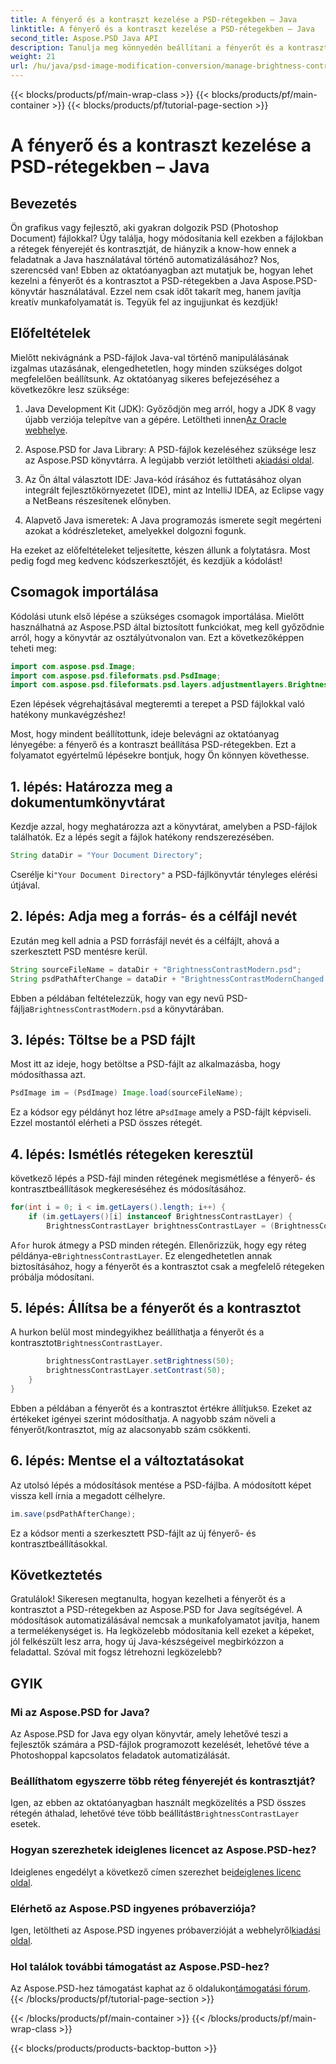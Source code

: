 ```yaml
---
title: A fényerő és a kontraszt kezelése a PSD-rétegekben – Java
linktitle: A fényerő és a kontraszt kezelése a PSD-rétegekben – Java
second_title: Aspose.PSD Java API
description: Tanulja meg könnyedén beállítani a fényerőt és a kontrasztot a PSD-fájlokban az Aspose.PSD for Java segítségével. Ideális fejlesztők és grafikusok számára.
weight: 21
url: /hu/java/psd-image-modification-conversion/manage-brightness-contrast-psd-layers/
---
```


{{< blocks/products/pf/main-wrap-class >}}
{{< blocks/products/pf/main-container >}}
{{< blocks/products/pf/tutorial-page-section >}}

# A fényerő és a kontraszt kezelése a PSD-rétegekben – Java

## Bevezetés

Ön grafikus vagy fejlesztő, aki gyakran dolgozik PSD (Photoshop Document) fájlokkal? Úgy találja, hogy módosítania kell ezekben a fájlokban a rétegek fényerejét és kontrasztját, de hiányzik a know-how ennek a feladatnak a Java használatával történő automatizálásához? Nos, szerencséd van! Ebben az oktatóanyagban azt mutatjuk be, hogyan lehet kezelni a fényerőt és a kontrasztot a PSD-rétegekben a Java Aspose.PSD-könyvtár használatával. Ezzel nem csak időt takarít meg, hanem javítja kreatív munkafolyamatát is. Tegyük fel az ingujjunkat és kezdjük!

## Előfeltételek

Mielőtt nekivágnánk a PSD-fájlok Java-val történő manipulálásának izgalmas utazásának, elengedhetetlen, hogy minden szükséges dolgot megfelelően beállítsunk. Az oktatóanyag sikeres befejezéséhez a következőkre lesz szüksége:

1.  Java Development Kit (JDK): Győződjön meg arról, hogy a JDK 8 vagy újabb verziója telepítve van a gépére. Letöltheti innen[Az Oracle webhelye](https://www.oracle.com/java/technologies/javase-jdk8-downloads.html).

2. Aspose.PSD for Java Library: A PSD-fájlok kezeléséhez szüksége lesz az Aspose.PSD könyvtárra. A legújabb verziót letöltheti a[kiadási oldal](https://releases.aspose.com/psd/java/).

3. Az Ön által választott IDE: Java-kód írásához és futtatásához olyan integrált fejlesztőkörnyezetet (IDE), mint az IntelliJ IDEA, az Eclipse vagy a NetBeans részesítenek előnyben.

4. Alapvető Java ismeretek: A Java programozás ismerete segít megérteni azokat a kódrészleteket, amelyekkel dolgozni fogunk.

Ha ezeket az előfeltételeket teljesítette, készen állunk a folytatásra. Most pedig fogd meg kedvenc kódszerkesztőjét, és kezdjük a kódolást!

## Csomagok importálása

Kódolási utunk első lépése a szükséges csomagok importálása. Mielőtt használhatná az Aspose.PSD által biztosított funkciókat, meg kell győződnie arról, hogy a könyvtár az osztályútvonalon van. Ezt a következőképpen teheti meg:

```java
import com.aspose.psd.Image;
import com.aspose.psd.fileformats.psd.PsdImage;
import com.aspose.psd.fileformats.psd.layers.adjustmentlayers.BrightnessContrastLayer;
```

Ezen lépések végrehajtásával megteremti a terepet a PSD fájlokkal való hatékony munkavégzéshez!

Most, hogy mindent beállítottunk, ideje belevágni az oktatóanyag lényegébe: a fényerő és a kontraszt beállítása PSD-rétegekben. Ezt a folyamatot egyértelmű lépésekre bontjuk, hogy Ön könnyen követhesse.

## 1. lépés: Határozza meg a dokumentumkönyvtárat

Kezdje azzal, hogy meghatározza azt a könyvtárat, amelyben a PSD-fájlok találhatók. Ez a lépés segít a fájlok hatékony rendszerezésében.

```java
String dataDir = "Your Document Directory";
```

 Cserélje ki`"Your Document Directory"` a PSD-fájlkönyvtár tényleges elérési útjával.

## 2. lépés: Adja meg a forrás- és a célfájl nevét

Ezután meg kell adnia a PSD forrásfájl nevét és a célfájlt, ahová a szerkesztett PSD mentésre kerül.

```java
String sourceFileName = dataDir + "BrightnessContrastModern.psd";
String psdPathAfterChange = dataDir + "BrightnessContrastModernChanged.psd";
```

 Ebben a példában feltételezzük, hogy van egy nevű PSD-fájlja`BrightnessContrastModern.psd` a könyvtárában.

## 3. lépés: Töltse be a PSD fájlt

Most itt az ideje, hogy betöltse a PSD-fájlt az alkalmazásba, hogy módosíthassa azt.

```java
PsdImage im = (PsdImage) Image.load(sourceFileName);
```

 Ez a kódsor egy példányt hoz létre a`PsdImage` amely a PSD-fájlt képviseli. Ezzel mostantól elérheti a PSD összes rétegét.

## 4. lépés: Ismétlés rétegeken keresztül

következő lépés a PSD-fájl minden rétegének megismétlése a fényerő- és kontrasztbeállítások megkereséséhez és módosításához.

```java
for(int i = 0; i < im.getLayers().length; i++) {
    if (im.getLayers()[i] instanceof BrightnessContrastLayer) {
        BrightnessContrastLayer brightnessContrastLayer = (BrightnessContrastLayer)im.getLayers()[i];
```

 A`for` hurok átmegy a PSD minden rétegén. Ellenőrizzük, hogy egy réteg példánya-e`BrightnessContrastLayer`. Ez elengedhetetlen annak biztosításához, hogy a fényerőt és a kontrasztot csak a megfelelő rétegeken próbálja módosítani.

## 5. lépés: Állítsa be a fényerőt és a kontrasztot

 A hurkon belül most mindegyikhez beállíthatja a fényerőt és a kontrasztot`BrightnessContrastLayer`. 

```java
        brightnessContrastLayer.setBrightness(50);
        brightnessContrastLayer.setContrast(50);
    }
}
```

 Ebben a példában a fényerőt és a kontrasztot értékre állítjuk`50`. Ezeket az értékeket igényei szerint módosíthatja. A nagyobb szám növeli a fényerőt/kontrasztot, míg az alacsonyabb szám csökkenti.

## 6. lépés: Mentse el a változtatásokat

Az utolsó lépés a módosítások mentése a PSD-fájlba. A módosított képet vissza kell írnia a megadott célhelyre.

```java
im.save(psdPathAfterChange);
```

Ez a kódsor menti a szerkesztett PSD-fájlt az új fényerő- és kontrasztbeállításokkal.

## Következtetés

Gratulálok! Sikeresen megtanulta, hogyan kezelheti a fényerőt és a kontrasztot a PSD-rétegekben az Aspose.PSD for Java segítségével. A módosítások automatizálásával nemcsak a munkafolyamatot javítja, hanem a termelékenységet is. Ha legközelebb módosítania kell ezeket a képeket, jól felkészült lesz arra, hogy új Java-készségeivel megbirkózzon a feladattal. Szóval mit fogsz létrehozni legközelebb?

## GYIK

### Mi az Aspose.PSD for Java?
Az Aspose.PSD for Java egy olyan könyvtár, amely lehetővé teszi a fejlesztők számára a PSD-fájlok programozott kezelését, lehetővé téve a Photoshoppal kapcsolatos feladatok automatizálását.

### Beállíthatom egyszerre több réteg fényerejét és kontrasztját?
 Igen, az ebben az oktatóanyagban használt megközelítés a PSD összes rétegén áthalad, lehetővé téve több beállítást`BrightnessContrastLayer` esetek.

### Hogyan szerezhetek ideiglenes licencet az Aspose.PSD-hez?
 Ideiglenes engedélyt a következő címen szerezhet be[ideiglenes licenc oldal](https://purchase.aspose.com/temporary-license/).

### Elérhető az Aspose.PSD ingyenes próbaverziója?
 Igen, letöltheti az Aspose.PSD ingyenes próbaverzióját a webhelyről[kiadási oldal](https://releases.aspose.com/).

### Hol találok további támogatást az Aspose.PSD-hez?
 Az Aspose.PSD-hez támogatást kaphat az ő oldalukon[támogatási fórum](https://forum.aspose.com/c/psd/34).
{{< /blocks/products/pf/tutorial-page-section >}}

{{< /blocks/products/pf/main-container >}}
{{< /blocks/products/pf/main-wrap-class >}}

{{< blocks/products/products-backtop-button >}}
